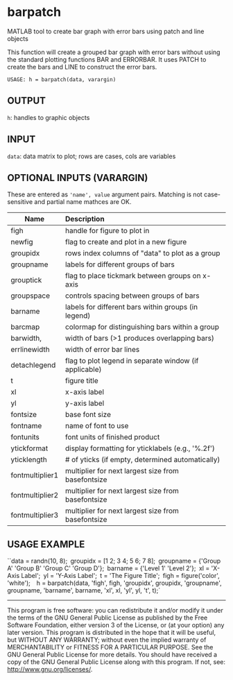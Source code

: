 # barpatch

MATLAB tool to create bar graph with error bars using patch and line objects

This function will create a grouped bar graph with error bars without using the standard plotting functions BAR and ERRORBAR. It uses PATCH to create the bars and LINE to construct the error bars.

`USAGE: h = barpatch(data, varargin)`

## OUTPUT
`h`: handles to graphic objects  

## INPUT
`data`: data matrix to plot; rows are cases, cols are variables 

## OPTIONAL INPUTS (VARARGIN)

These are entered as `'name', value` argument pairs. Matching is not case-sensitive and partial name mathces are OK.

| Name            | Description                                            |
| -----------     | :----------------------------------------------------- |
| figh            | handle for figure to plot in                           |
| newfig          | flag to create and plot in a new figure                |
| groupidx        | rows index columns of "data" to plot as a group        |
| groupname       | labels for different groups of bars                    |
| grouptick       | flag to place tickmark between groups on x-axis        |
| groupspace      | controls spacing between groups of bars                |
| barname         | labels for different bars within groups (in legend)    |
| barcmap         | colormap for distinguishing bars within a group        |
| barwidth,       | width of bars (>1 produces overlapping bars)           |
| errlinewidth    | width of error bar lines                               |
| detachlegend    | flag to plot legend in separate window (if applicable) |
| t               | figure title                                           |
| xl              | x-axis label                                           |
| yl              | y-axis label                                           |
| fontsize        | base font size                                         |
| fontname        | name of font to use                                    |
| fontunits       | font units of finished product                         |
| ytickformat     | display formatting for yticklabels (e.g., '%.2f')      |
| yticklength     | # of yticks (if empty, determined automatically)       |
| fontmultiplier1 | multiplier for next largest size from basefontsize     |
| fontmultiplier2 | multiplier for next largest size from basefontsize     |
| fontmultiplier3 | multiplier for next largest size from basefontsize     |

## USAGE EXAMPLE

``data        = randn(10, 8);`
`groupidx    = [1 2; 3 4; 5 6; 7 8];`
`groupname   = {'Group A' 'Group B' 'Group C' 'Group D'};`
`barname     = {'Level 1' 'Level 2'};`
`xl          = 'X-Axis Label';`
`yl          = 'Y-Axis Label';`
`t           = 'The Figure Title';`
`figh        = figure('color', 'white');` 
`h = barpatch(data, 'figh', figh, 'groupidx', groupidx, 'groupname', groupname, 'barname', barname, 'xl', xl, 'yl', yl, 't', t);`

---

This program is free software: you can redistribute it and/or modify it under the terms of the GNU General Public License as published by the Free Software Foundation, either version 3 of the License, or (at your option) any later version. This program is distributed in the hope that it will be useful, but WITHOUT ANY WARRANTY; without even the implied warranty of MERCHANTABILITY or FITNESS FOR A PARTICULAR PURPOSE.  See the GNU General Public License for more details. You should have received a copy of the GNU General Public License along with this program.  If not, see: http://www.gnu.org/licenses/.

